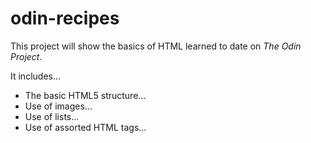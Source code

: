 # odin-recipes
This project will show the basics of HTML learned to date on *The Odin Project*.

It includes...
- The basic HTML5 structure...
- Use of images...
- Use of lists...
- Use of assorted HTML tags...